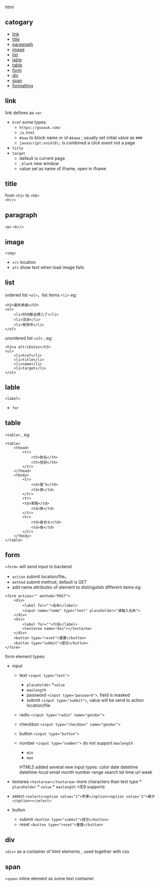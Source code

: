 html 
## catogary
* [link](#html_links)
* [title](#header)
* [paragraph](#p)
* [image](#img)
* [list](#list)
* [lable](#label)
* [table](#table)
* [form](#form)
* [div](#div)
* [span](#span)
* [formatting](#formatting])

## <a name="html_links">link</a>
link defines as `<a>`    

* `href` some types:
	* `https://gusouk.com/`
	* `/a.html`
	* `#aaa` to block name or id as`aaa` ; usually set initial value as `###`
	* `javascript:void(0);` is combined a click event not a page 
* `title` 
* `target` 
	* default is current page 
	* `_blank` new window
	* value set as name of iframe, open in iframe



## <a name="header">title</a>
from `<h1>` to `<h6>`    
`<hr/>`
## <a name="p">paragraph</a>
 `<p>` 
 `<br/>`

## <a name="img">image</a>
`<img>` 
* `src` location
* `alt` show text when load image fails

## <a name="list">list</a>
ordered list `<ol>`，list items `<li>` eg:
```
<h3>最热单曲</h3>
<ol>
	<li>时间都去哪儿了</li>
	<li>泡沫</li>
	<li>卷珠帘</li>
</ol>
```

unordered list `<ul>` , eg:
```
<h3>a attributes</h3>
<ul>
	<li>href</li>
	<li>title</li>
	<li>name</li>
	<li>target</li>
</ul>
```

## <a name="label">lable</a>
`<label>`
* `for`

## <a name="table">table </a>
`<table>` , eg:
```
<table>
	<thead>
		<tr>
			<th>姓名</th>
			<th>性别</th>
		</tr>
	</thead>
	<tbody>
		<tr>
			<td>路飞</td>
			<td>男</td>
		</tr>
		<tr>
		<td>索隆</td>
			<td>男</td>
		</tr>
		<tr>
			<td>香吉士</td>
			<td>男</td>
		</tr>
	</tbody>
</table>
```

## <a name="form">form</a>
`<form>` will send input to backend    
* `action` submit location/file。
* `method` submit method, default is GET
* add name attributes of element to distingulish different items
eg:   
```
<form action="" method="POST">
	<div>
		<label for="">名称</label>
		<input name="name" type="text" placeholder="请输入名称">
	</div>
	<div>
		<label for="">介绍</label>
		<textarea name="des"></textarea>
	</div>
	<button type="reset">重置</button>
	<button type="submit">提交</button>
</form>
```
form element types:
* input
  * text `<input type="text">` 
	  * `placeholder`
	  *`value`
	  * `maxlength` 
	* password  `<input type="password">`, field is masked
	* submit  `<input type="submit">`, value will be send to action location/file
  * radio `<input type="radio" name="gendar">` 
  * checkbox `<input type="checkbox" name="gendar">`
  * button `<input type="button">` 
  
  * number  `<input type="number">` do not support `maxlength`
	  * `min` 
	  * `max`
	  
	HTML5 added several new input types:
color
date
datetime
datetime-local
email
month
number
range
search
tel
time
url
week
	  
* textarea `<textarea></textarea>` more characters than text type 
	  * `placeholder`
	  * `value`
	  * `maxlength` >IE9 supports	  
* select `<select><option value="1">苹果</option><option value="2">橘子</option></select>`

* button
  * submit  `<button type="submit">提交</button>` 
  * reset `<button type="reset">重置</button>`


## <a name="div">div</a>
`<div>` as a container of html elements , used together with css

## <a name="span">span</a>
`<span>` inline element as some text container 


